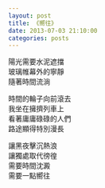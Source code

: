 ```yaml
---
layout: post
title: 《嚮往》
date: 2013-07-03 21:10:00
categories: posts
---
```


陽光需要水泥遮擋  
玻璃帷幕外的寧靜  
隨著時間流淌  

時間的輪子向前滾去  
我坐在擁擠列車上  
看著庸庸碌碌的人們  
路途顯得特別漫長  

讓黑夜擊沉熱浪  
讓獨處取代徬徨  
需要時間沈澱  
需要一點嚮往  
